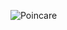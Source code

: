 ![Poincare](https://github.com/fewHoursLater/Wolfram-Mathematica/assets/84395151/fd440420-db84-4818-88c9-841c2614612e)
